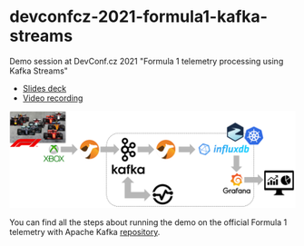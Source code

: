 # devconfcz-2021-formula1-kafka-streams

Demo session at DevConf.cz 2021 "Formula 1 telemetry processing using Kafka Streams"

* [Slides deck](https://www.slideshare.net/paolopat/formula-1-telemetry-processing-using-kafka-streams)
* [Video recording](https://www.youtube.com/watch?v=OkXlSb4vfDk)

![Formula 1 telemetry with Apache Kafka](images/overview.png)

You can find all the steps about running the demo on the official Formula 1 telemetry with Apache Kafka [repository](https://github.com/ppatierno/formula1-telemetry-kafka).